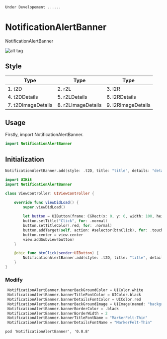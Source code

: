 ```swift
Under Developement ......
```
# NotificationAlertBanner
NotificationAlertBanner

![alt tag](https://github.com/AnandKhanpara/GitProHubSupporting/blob/master/GitProHubSupporting/NAB/NAB_A_1.gif) 


## Style

| Type | Type | Type |
|---|---|---|
|1. t2D | 2. r2L | 3. l2R |
|4. t2DDetails | 5. r2LDetails | 6. l2RDetails |
|7. t2DImageDetails | 8. r2LImageDetails | 9. l2RImageDetails |

## Usage
 
Firstly, import NotificationAlertBanner.

```swift
import NotificationAlertBanner
```
## Initialization

```swift
NotificationAlertBanner.add(style: .t2D, title: "title", details: "details", logoImage: UIImage(named: "logo_image"), informationImage: UIImage(named: "information_image"))
```

```swift
import UIKit
import NotificationAlertBanner

class ViewController: UIViewController {

    override func viewDidLoad() {
        super.viewDidLoad()
        
        let button = UIButton(frame: CGRect(x: 0, y: 0, width: 100, height: 50))
        button.setTitle("Click", for: .normal)
        button.setTitleColor(.red, for: .normal)
        button.addTarget(self, action: #selector(btnClick), for: .touchUpInside)
        button.center = view.center
        view.addSubview(button)
    }

    @objc func btnClick(sender:UIButton) {
        NotificationAlertBanner.add(style: .t2D, title: "title", details: "details", logoImage: UIImage(named: "logo_image"), informationImage: UIImage(named: "information_image"))
    }
}
```

### Modify
```swift
 NotificationAlertBanner.bannerBackGroundColor = UIColor.white
 NotificationAlertBanner.bannerTitleFontColor = UIColor.black
 NotificationAlertBanner.bannerDetailsFontColor = UIColor.red
 NotificationAlertBanner.bannerBackGroundImage = UIImage(named: "background_image")
 NotificationAlertBanner.bannerBorderColor = .black
 NotificationAlertBanner.bannerBorderWidth = 2
 NotificationAlertBanner.bannerTitleFontName = "MarkerFelt-Thin"
 NotificationAlertBanner.bannerDetailsFontName = "MarkerFelt-Thin"
```

```
pod 'NotificationAlertBanner', '0.0.8'
```
